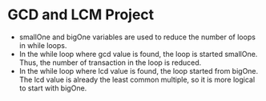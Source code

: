 # GCD and LCM Project

* smallOne and bigOne variables are used to reduce the number of loops
in while loops. 
* In the while loop where gcd value is found, the loop is started smallOne. 
Thus, the number of transaction in the loop is reduced.
* In the while loop where lcd value is found, the loop started from
bigOne. The lcd value is already the least common multiple, so it is more
logical to start with bigOne. 

